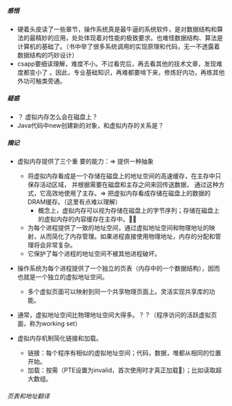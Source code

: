 ##### 感悟

* 硬着头皮读了一些章节，操作系统真是最牛逼的系统软件，是对数据结构和算法的最精妙的应用，处处体现着对性能的极致要求。也难怪数据结构、算法是计算机的基础了。（书中举了很多系统调用的实现原理和代码，无一不透露着数据结构的巧妙设计）
* csapp要细读理解，难度不小。不过看完后，再去看其他的技术文章，发现难度都变小了 。因此，专业基础知识，再难都要啃下来，修炼好内功，再练其他外功可触类旁通。



##### 疑惑

* ？ 虚拟内存怎么会在磁盘上？
* Java代码中new创建新的对象，和虚拟内存的关系是？



##### 摘记

* 虚拟内存提供了三个重 要的能力：=> 提供一种抽象
  * 将虚拟内存看成是一个存储在磁盘上的地址空间的高速缓存，在主存中只保存活动区域， 并根据需要在磁盘和主存之间来回传送数据， 通过这种方式，它高效地使用了主存。=> 把虚拟内存看成存储在磁盘上的数据的DRAM缓存。（这里有点难以理解）
    * 概念上，虚拟内存可以视为存储在磁盘上的字节序列；存储在磁盘上的虚拟内存的内容缓存在主存中。
  * 为每个进程提供了一致的地址空间，通过虚拟地址空间和物理地址的映射，从而简化了内存管理。如果进程直接使用物理地址，内存的分配和管理将会非常复杂。
  * 它保护了每个进程的地址空间不被其他进程破坏。

* 操作系统为每个进程提供了一个独立的页表（内存中的一个数据结构），因而也就是一个独立的虚拟地址空间。
  * 多个虚拟页面可以映射到同一个共享物理页面上。灵活实现共享库的功能。
* 通常，虚拟地址空间比物理地址空间大得多。？？（程序访问的活跃虚拟页面，称为working set）
* 虚拟内存机制简化链接和加载。
  * 链接：每个程序有相似的虚拟地址空间；代码，数据，堆都从相同的位置开始。
  * 加载：按需（PTE设置为invalid，首次使用时才真正加载）；比如读取超大数组。

###### 页表和地址翻译

